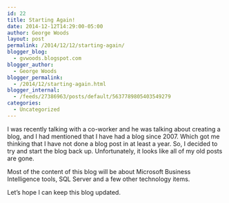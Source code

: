 ```yaml
---
id: 22
title: Starting Again!
date: 2014-12-12T14:29:00-05:00
author: George Woods
layout: post
permalink: /2014/12/12/starting-again/
blogger_blog:
  - gvwoods.blogspot.com
blogger_author:
  - George Woods
blogger_permalink:
  - /2014/12/starting-again.html
blogger_internal:
  - /feeds/27386963/posts/default/5637789805403549279
categories:
  - Uncategorized
---
```

I was recently talking with a co-worker and he was talking about creating a blog, and I had mentioned that I have had a blog since 2007. Which got me thinking that I have not done a blog post in at least a year. So, I decided to try and start the blog back up. Unfortunately, it looks like all of my old posts are gone.

Most of the content of this blog will be about Microsoft Business Intelligence tools, SQL Server and a few other technology items.

Let&#8217;s hope I can keep this blog updated.